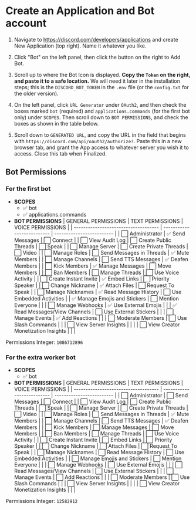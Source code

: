 # Create an Application and Bot account

1. Navigate to <https://discord.com/developers/applications> and create New Application (top right). Name it whatever you like.

2. Click "Bot" on the left panel, then click the button on the right to Add Bot.

3. Scroll up to where the Bot Icon is displayed. **Copy the `Token` on the right, and paste it to a safe location.** We will need it later in the installation steps; this is the `DISCORD_BOT_TOKEN` in the `.env` file (or the `config.txt` for the older version).

4. On the left panel, click `URL Generator` under `OAuth2`, and then check the boxes marked `bot` (required) and `applications.commands` (for the first bot only) under `SCOPES`. Then scroll down to `BOT PERMISSIONS`, and check the boxes as shown in the table below.

5. Scroll down to `GENERATED URL`, and copy the URL in the field that begins with `https://discord.com/api/oauth2/authorize?`. Paste this in a new browser tab, and grant the App access to whatever server you wish it to access. Close this tab when Finalized.

## Bot Permissions

### For the first bot

- **SCOPES**
  - ✅ bot
  - ✅ applications.commands
- **BOT PERMISSIONS**
  | GENERAL PERMISSIONS                  | TEXT PERMISSIONS           | VOICE PERMISSIONS         |
  | ------------------------------------ | -------------------------- | ------------------------- |
  | ⬜ Administrator                      | ✅ Send Messages            | ⬜ Connect                 |
  | ⬜ View Audit Log                     | ⬜ Create Public Threads    | ⬜ Speak                   |
  | ⬜ Manage Server                      | ⬜ Create Private Threads   | ⬜ Video                   |
  | ⬜ Manage Roles                       | ⬜ Send Messages in Threads | ✅ Mute Members            |
  | ⬜ Manage Channels                    | ⬜ Send TTS Messages        | ✅ Deafen Members          |
  | ⬜ Kick Members                       | ✅ Manage Messages          | ⬜ Move Members            |
  | ⬜ Ban Members                        | ⬜ Manage Threads           | ⬜ Use Voice Activity      |
  | ⬜ Create Instant Invite              | ✅ Embed Links              | ⬜ Priority Speaker        |
  | ⬜ Change Nickname                    | ✅ Attach Files             | ⬜ Request To Speak        |
  | ⬜ Manage Nicknames                   | ✅ Read Message History     | ⬜ Use Embedded Activities |
  | ✅ Manage Emojis and Stickers         | ⬜ Mention Everyone         |                           |
  | ⬜ Manage Webhooks                    | ✅ Use External Emojis      |                           |
  | ✅ Read Messages/View Channels        | ⬜ Use External Stickers    |                           |
  | ⬜ Manage Events                      | ✅ Add Reactions            |                           |
  | ⬜ Moderate Members                   | ⬜ Use Slash Commands       |                           |
  | ⬜ View Server Insights               |                            |                           |
  | ⬜ View Creator Monetization Insights |                            |                           |

Permissions Integer: `1086712896`

### For the extra worker bot

- **SCOPES**
  - ✅ bot
- **BOT PERMISSIONS**
  | GENERAL PERMISSIONS                  | TEXT PERMISSIONS           | VOICE PERMISSIONS         |
  | ------------------------------------ | -------------------------- | ------------------------- |
  | ⬜ Administrator                      | ⬜ Send Messages            | ⬜ Connect                 |
  | ⬜ View Audit Log                     | ⬜ Create Public Threads    | ⬜ Speak                   |
  | ⬜ Manage Server                      | ⬜ Create Private Threads   | ⬜ Video                   |
  | ⬜ Manage Roles                       | ⬜ Send Messages in Threads | ✅ Mute Members            |
  | ⬜ Manage Channels                    | ⬜ Send TTS Messages        | ✅ Deafen Members          |
  | ⬜ Kick Members                       | ⬜ Manage Messages          | ⬜ Move Members            |
  | ⬜ Ban Members                        | ⬜ Manage Threads           | ⬜ Use Voice Activity      |
  | ⬜ Create Instant Invite              | ⬜ Embed Links              | ⬜ Priority Speaker        |
  | ⬜ Change Nickname                    | ⬜ Attach Files             | ⬜ Request To Speak        |
  | ⬜ Manage Nicknames                   | ⬜ Read Message History     | ⬜ Use Embedded Activities |
  | ⬜ Manage Emojis and Stickers         | ⬜ Mention Everyone         |                           |
  | ⬜ Manage Webhooks                    | ⬜ Use External Emojis      |                           |
  | ⬜ Read Messages/View Channels        | ⬜ Use External Stickers    |                           |
  | ⬜ Manage Events                      | ⬜ Add Reactions            |                           |
  | ⬜ Moderate Members                   | ⬜ Use Slash Commands       |                           |
  | ⬜ View Server Insights               |                            |                           |
  | ⬜ View Creator Monetization Insights |                            |                           |

Permissions Integer: `12582912`
